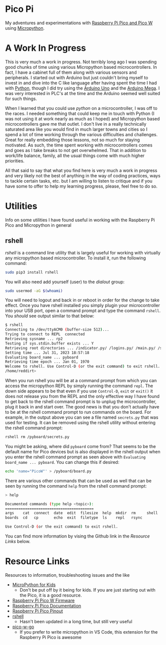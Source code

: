 # Pico Pi

My adventures and experimentations with [Raspberry Pi Pico and Pico W](https://www.raspberrypi.com/products/raspberry-pi-pico/) using [Micropython](https://micropython.org/).

# A Work In Progress

This is very much a work in progress.  Not terribly long ago I was spending good chunks of time using various Micropython based microcontrollers.  In fact, I have a cabinet full of them along with various sensors and peripherals.  I started out with Arduino but just couldn't bring myself to invest in and dive into the C like language after having spent the time I had with [Python](https://www.python.org/), though I did try using the [Arduino Uno](https://store-usa.arduino.cc/products/arduino-uno-rev3?selectedStore=us) and the [Arduino Mega](https://store-usa.arduino.cc/products/arduino-mega-2560-rev3?selectedStore=us).  I was very interested in PLC's at the time and the Arduino seemed well suited for such things.

When I learned that you could use _python_ on a microcontroller, I was off to the races.  I needed something that could keep me in touch with Python (I was not using it at work nearly as much as I hoped) and Micropython based microcontrollers gave me that outlet.  I don't live in a really technically saturated area like you would find in much larger towns and cities so I spend a lot of time working through the various difficulties and challenges.  Great for really embedding those lessons, not so much for staying motivated.  As such, the time spent working with microcontrollers comes and goes as I take breaks to not get overwhelmed.  That in addition to work/life balance, family, all the usual things come with much higher priorities.

All that said to say that what you find here is very much a work in progress and very likely not the best of anything in the way of coding practices, ways to tackle certain tasks, etc. but I am willing to listen to critique and if you have some to offer to help my learning progress, please, feel free to do so.

# Utilities

Info on some utilities I have found useful in working with the Raspberry Pi Pico and Micropython in general

## rshell

_rshell_ is a command line utility that is largely useful for working with virtually any micropython based microcontroller.  To install it, run the following command:

```bash
sudo pip3 install rshell
```

You will also need add yourself (user) to the _dialout_ group:

```bash
sudo usermod -aG $(whoami)
```

You will need to logout and back in or reboot in order for the change to take effect.  Once you have rshell installed you simply plugin your microcontroller into your USB port, open a command prompt and type the command `rshell`.  You _should_ see output similar to that below:

```bash
$ rshell
Connecting to /dev/ttyACM0 (buffer-size 512)...
Trying to connect to REPL  connected
Retrieving sysname ... rp2
Testing if sys.stdin.buffer exists ... Y
Retrieving root directories ... /indicator.py/ /logins.py/ /main.py/ /secrets.py/ /wlan_connect.py/
Setting time ... Jul 31, 2023 18:57:18
Evaluating board_name ... pyboard
Retrieving time epoch ... Jan 01, 1970
Welcome to rshell. Use Control-D (or the exit command) to exit rshell.
/home/reddirt>
```

When you run rshell you will be at a command prompt from which you can access the micropython REPL by simply running the command `repl`.  The down side appears to be that even if you use `Control-D`, `exit` or `exit()` it does not release you from the REPL and the only effective way I have found to get back to the rshell command prompt is to unplug the microcontroller, plug it back in and start over.  The good news is that you don't actually have to be at the rshell command prompt to run commands on the board.  For example, in the output above you can see a file named `secrets.py` that was used for testing.  It can be removed using the rshell utility without entering the rshell command prompt:

```bash
rshell rm /pyboard/secrets.py
```

You might be asking, where did `pyboard` come from?  That seems to be the default name for Pico devices but is also displayed in the rshell output when you enter the rshell command prompt as seen above with `Evaluating board_name ... pyboard`.  You can change this if desired:

```bash
echo 'name="PicoW"' > /pyboard/board.py
```

There are various other commands that can be used as well that can be seen by running the command `help` from the rshell command prompt:

```bash
> help

Documented commands (type help <topic>):
========================================
args    cat  connect  date  edit  filesize  help  mkdir  rm     shell
boards  cd   cp       echo  exit  filetype  ls    repl   rsync

Use Control-D (or the exit command) to exit rshell.
```

You can find more information by vising the Github link in the _Resource Links_ below.


# Resource Links

Resources to information, troubleshooting issues and the like

- [MicroPython for Kids](https://www.coderdojotc.org/micropython/)
  - Don't be put off by it being for kids.  If you are just starting out with the Pico, it is a good resource.
- [Raspberry Pi Pico W Firmware](https://micropython.org/download/rp2-pico-w/)
- [Raspberry Pi Pico Documentation](https://www.raspberrypi.com/documentation/microcontrollers/raspberry-pi-pico.html)
- [Raspberry Pi Pico Pinout](https://datasheets.raspberrypi.com/picow/PicoW-A4-Pinout.pdf)
- [rshell](https://github.com/dhylands/rshell)
  - Hasn't been updated in a long time, but still very useful
- [pico-w-go](https://github.com/paulober/Pico-W-Go)
  - If you prefer to write micropython in VS Code, this extension for the Raspberry Pi Pico is awesome
